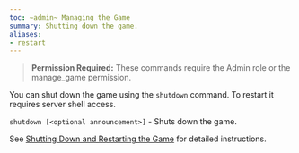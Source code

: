 ```yaml
---
toc: ~admin~ Managing the Game
summary: Shutting down the game.
aliases:
- restart
---
```


> **Permission Required:** These commands require the Admin role or the manage\_game permission.

You can shut down the game using the `shutdown` command.  To restart it requires server shell access. 

`shutdown [<optional announcement>]` - Shuts down the game.

See [Shutting Down and Restarting the Game](https://aresmush.com/tutorials/manage/shutdown/) for detailed instructions.